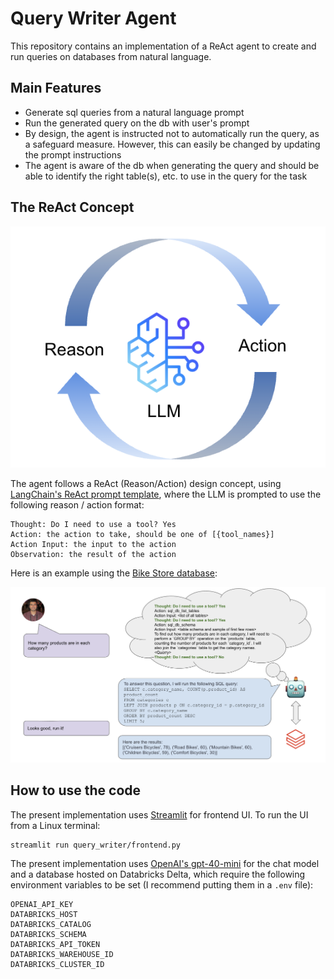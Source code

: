 # Query Writer Agent
This repository contains an implementation of a ReAct agent to create and run queries on databases from natural language. 

## Main Features
- Generate sql queries from a natural language prompt
- Run the generated query on the db with user's prompt
- By design, the agent is instructed not to automatically run the query, as a safeguard measure. However, this can easily be changed by updating the prompt instructions
- The agent is aware of the db when generating the query and should be able to identify the right table(s), etc. to use in the query for the task

## The ReAct Concept

![alt text](image.png)

The agent follows a ReAct (Reason/Action) design concept, using [LangChain's ReAct prompt template](https://smith.langchain.com/hub/langchain-ai/react-agent-template), where the LLM is prompted to use the following reason / action format:
```
Thought: Do I need to use a tool? Yes
Action: the action to take, should be one of [{tool_names}]
Action Input: the input to the action
Observation: the result of the action
```

Here is an example using the [Bike Store database](https://www.kaggle.com/datasets/dillonmyrick/bike-store-sample-database):

![alt text](image-1.png)

## How to use the code
The present implementation uses [Streamlit](https://streamlit.io/) for frontend UI. To run the UI from a Linux terminal:

```
streamlit run query_writer/frontend.py
```

The present implementation uses [OpenAI's gpt-40-mini](https://platform.openai.com/docs/models/gpt-4o-mini) for the chat model and a database hosted on Databricks Delta, which require the following environment variables to be set (I recommend putting them in a `.env` file):
```
OPENAI_API_KEY
DATABRICKS_HOST
DATABRICKS_CATALOG
DATABRICKS_SCHEMA
DATABRICKS_API_TOKEN
DATABRICKS_WAREHOUSE_ID
DATABRICKS_CLUSTER_ID
```





